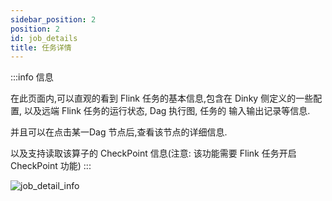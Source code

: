 ```yaml
---
sidebar_position: 2
position: 2
id: job_details
title: 任务详情
---
```



:::info 信息

在此页面内,可以直观的看到 Flink 任务的基本信息,包含在 Dinky 侧定义的一些配置, 以及远端 Flink 任务的运行状态, Dag 执行图, 任务的 输入输出记录等信息.

并且可以在点击某一Dag 节点后,查看该节点的详细信息. 

以及支持读取该算子的 CheckPoint 信息(注意: 该功能需要 Flink 任务开启 CheckPoint 功能)
:::

![job_detail_info](http://pic.dinky.org.cn/dinky/docs/zh-CN/user_guide/devops_center/job_detail_info.png)